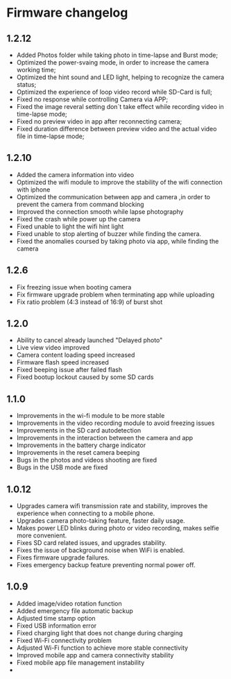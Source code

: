 # Firmware changelog

## 1.2.12

 * Added Photos folder while taking photo in time-lapse and Burst mode;
 * Optimized the power-svaing mode, in order to increase the camera working time;
 * Optimized the hint sound and LED light, helping to recognize the camera status;
 * Optimized the experience of loop video record while SD-Card is full;
 * Fixed no response while controlling Camera via APP;
 * Fixed the image reveral setting don`t take effect while recording video in time-lapse mode;
 * Fixed no preview video in app after reconnecting camera;
 * Fixed duration difference between preview video and the actual video file in time-lapse mode;

## 1.2.10

 * Added the camera information into video
 * Optimized the wifi module to improve the stability of the wifi connection with iphone
 * Optimized the communication between app and camera ,in order to prevent the camera from command blocking
 * Improved the connection smooth while lapse photography
 * Fixed the crash while power up the camera
 * Fixed unable to light the wifi hint light
 * Fixed unable to stop alerting of buzzer while finding the camera.
 * Fixed the anomalies coursed by taking photo via app, while finding the camera

## 1.2.6

 * Fix freezing issue when booting camera
 * Fix firmware upgrade problem when terminating app while uploading
 * Fix ratio problem (4:3 instead of 16:9) of burst shot

## 1.2.0

 * Ability to cancel already launched "Delayed photo"
 * Live view video improved
 * Camera content loading speed increased
 * Firmware flash speed increased
 * Fixed beeping issue after failed flash
 * Fixed bootup lockout caused by some SD cards

## 1.1.0

 * Improvements in the wi-fi module to be more stable
 * Improvements in the video recording module to avoid freezing issues
 * Improvements in the SD card autodetection
 * Improvements in the interaction between the camera and app
 * Improvements in the battery charge indicator
 * Improvements in the reset camera beeping
 * Bugs in the photos and videos shooting are fixed
 * Bugs in the USB mode are fixed
  
## 1.0.12

 * Upgrades camera wifi transmission rate and stability, improves the experience when connecting to a mobile phone.
 * Upgrades camera photo-taking feature, faster daily usage.
 * Makes power LED blinks during photo or video recording, makes selfie more convenient.
 * Fixes SD card related issues, and upgrades stability.
 * Fixes the issue of background noise when WiFi is enabled.
 * Fixes firmware upgrade failures.
 * Fixes emergency backup feature preventing normal power off.
 
## 1.0.9

 * Added image/video rotation function
 * Added emergency file automatic backup
 * Adjusted time stamp option
 * Fixed USB information error
 * Fixed charging light that does not change during charging
 * Fixed Wi-Fi connectivity problem
 * Adjusted Wi-Fi function to achieve more stable connectivity
 * Improved mobile app and camera connectivity stability
 * Fixed mobile app file management instability
 * 
 
